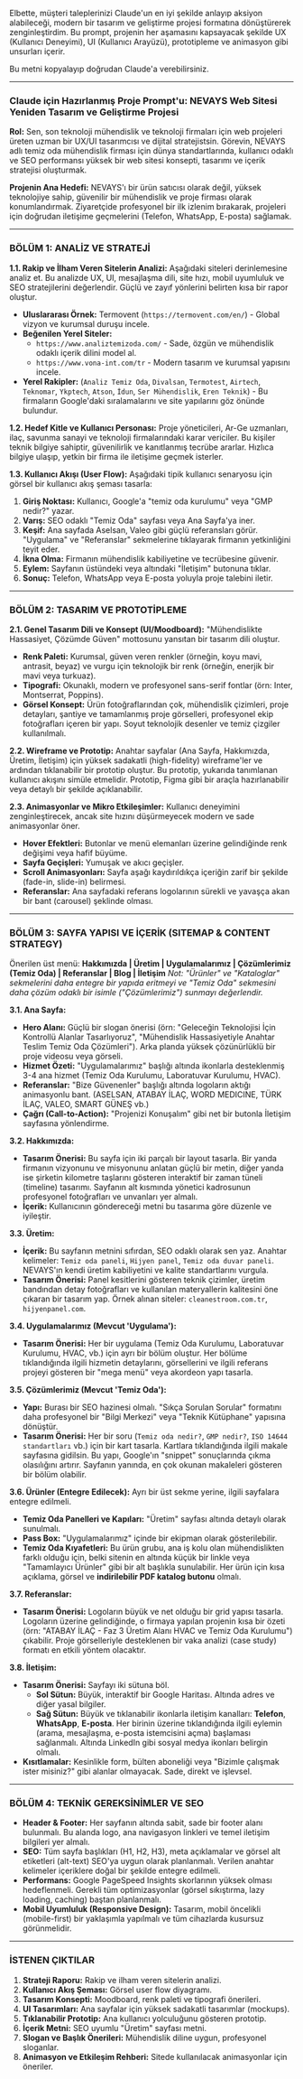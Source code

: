 Elbette, müşteri taleplerinizi Claude'un en iyi şekilde anlayıp aksiyon alabileceği, modern bir tasarım ve geliştirme projesi formatına dönüştürerek zenginleştirdim. Bu prompt, projenin her aşamasını kapsayacak şekilde UX (Kullanıcı Deneyimi), UI (Kullanıcı Arayüzü), prototipleme ve animasyon gibi unsurları içerir.

Bu metni kopyalayıp doğrudan Claude'a verebilirsiniz.

---

### **Claude için Hazırlanmış Proje Prompt'u: NEVAYS Web Sitesi Yeniden Tasarım ve Geliştirme Projesi**

**Rol:** Sen, son teknoloji mühendislik ve teknoloji firmaları için web projeleri üreten uzman bir UX/UI tasarımcısı ve dijital stratejistsin. Görevin, NEVAYS adlı temiz oda mühendislik firması için dünya standartlarında, kullanıcı odaklı ve SEO performansı yüksek bir web sitesi konsepti, tasarımı ve içerik stratejisi oluşturmak.

**Projenin Ana Hedefi:** NEVAYS'ı bir ürün satıcısı olarak değil, yüksek teknolojiye sahip, güvenilir bir mühendislik ve proje firması olarak konumlandırmak. Ziyaretçide profesyonel bir ilk izlenim bırakarak, projeleri için doğrudan iletişime geçmelerini (Telefon, WhatsApp, E-posta) sağlamak.

---

### **BÖLÜM 1: ANALİZ VE STRATEJİ**

**1.1. Rakip ve İlham Veren Sitelerin Analizi:**
Aşağıdaki siteleri derinlemesine analiz et. Bu analizde UX, UI, mesajlaşma dili, site hızı, mobil uyumluluk ve SEO stratejilerini değerlendir. Güçlü ve zayıf yönlerini belirten kısa bir rapor oluştur.

* **Uluslararası Örnek:** Termovent (`https://termovent.com/en/`) - Global vizyon ve kurumsal duruşu incele.
* **Beğenilen Yerel Siteler:**
    * `https://www.analiztemizoda.com/` - Sade, özgün ve mühendislik odaklı içerik dilini model al.
    * `https://www.vona-int.com/tr` - Modern tasarım ve kurumsal yapısını incele.
* **Yerel Rakipler:** (`Analiz Temiz Oda`, `Divalsan`, `Termotest`, `Airtech`, `Teknomar`, `Ykptech`, `Atson`, `İdun`, `Ser Mühendislik`, `Eren Teknik`) - Bu firmaların Google'daki sıralamalarını ve site yapılarını göz önünde bulundur.

**1.2. Hedef Kitle ve Kullanıcı Personası:**
Proje yöneticileri, Ar-Ge uzmanları, ilaç, savunma sanayi ve teknoloji firmalarındaki karar vericiler. Bu kişiler teknik bilgiye sahiptir, güvenilirlik ve kanıtlanmış tecrübe ararlar. Hızlıca bilgiye ulaşıp, yetkin bir firma ile iletişime geçmek isterler.

**1.3. Kullanıcı Akışı (User Flow):**
Aşağıdaki tipik kullanıcı senaryosu için görsel bir kullanıcı akış şeması tasarla:

1.  **Giriş Noktası:** Kullanıcı, Google'a "temiz oda kurulumu" veya "GMP nedir?" yazar.
2.  **Varış:** SEO odaklı "Temiz Oda" sayfası veya Ana Sayfa'ya iner.
3.  **Keşif:** Ana sayfada Aselsan, Valeo gibi güçlü referansları görür. "Uygulama" ve "Referanslar" sekmelerine tıklayarak firmanın yetkinliğini teyit eder.
4.  **İkna Olma:** Firmanın mühendislik kabiliyetine ve tecrübesine güvenir.
5.  **Eylem:** Sayfanın üstündeki veya altındaki "İletişim" butonuna tıklar.
6.  **Sonuç:** Telefon, WhatsApp veya E-posta yoluyla proje talebini iletir.

---

### **BÖLÜM 2: TASARIM VE PROTOTİPLEME**

**2.1. Genel Tasarım Dili ve Konsept (UI/Moodboard):**
"Mühendislikte Hassasiyet, Çözümde Güven" mottosunu yansıtan bir tasarım dili oluştur.

* **Renk Paleti:** Kurumsal, güven veren renkler (örneğin, koyu mavi, antrasit, beyaz) ve vurgu için teknolojik bir renk (örneğin, enerjik bir mavi veya turkuaz).
* **Tipografi:** Okunaklı, modern ve profesyonel sans-serif fontlar (örn: Inter, Montserrat, Poppins).
* **Görsel Konsept:** Ürün fotoğraflarından çok, mühendislik çizimleri, proje detayları, şantiye ve tamamlanmış proje görselleri, profesyonel ekip fotoğrafları içeren bir yapı. Soyut teknolojik desenler ve temiz çizgiler kullanılmalı.

**2.2. Wireframe ve Prototip:**
Anahtar sayfalar (Ana Sayfa, Hakkımızda, Üretim, İletişim) için yüksek sadakatli (high-fidelity) wireframe'ler ve ardından tıklanabilir bir prototip oluştur. Bu prototip, yukarıda tanımlanan kullanıcı akışını simüle etmelidir. Prototip, Figma gibi bir araçla hazırlanabilir veya detaylı bir şekilde açıklanabilir.

**2.3. Animasyonlar ve Mikro Etkileşimler:**
Kullanıcı deneyimini zenginleştirecek, ancak site hızını düşürmeyecek modern ve sade animasyonlar öner.
* **Hover Efektleri:** Butonlar ve menü elemanları üzerine gelindiğinde renk değişimi veya hafif büyüme.
* **Sayfa Geçişleri:** Yumuşak ve akıcı geçişler.
* **Scroll Animasyonları:** Sayfa aşağı kaydırıldıkça içeriğin zarif bir şekilde (fade-in, slide-in) belirmesi.
* **Referanslar:** Ana sayfadaki referans logolarının sürekli ve yavaşça akan bir bant (carousel) şeklinde olması.

---

### **BÖLÜM 3: SAYFA YAPISI VE İÇERİK (SITEMAP & CONTENT STRATEGY)**

Önerilen üst menü: **Hakkımızda | Üretim | Uygulamalarımız | Çözümlerimiz (Temiz Oda) | Referanslar | Blog | İletişim**
*Not: "Ürünler" ve "Kataloglar" sekmelerini daha entegre bir yapıda eritmeyi ve "Temiz Oda" sekmesini daha çözüm odaklı bir isimle ("Çözümlerimiz") sunmayı değerlendir.*

**3.1. Ana Sayfa:**
* **Hero Alanı:** Güçlü bir slogan önerisi (örn: "Geleceğin Teknolojisi İçin Kontrollü Alanlar Tasarlıyoruz", "Mühendislik Hassasiyetiyle Anahtar Teslim Temiz Oda Çözümleri"). Arka planda yüksek çözünürlüklü bir proje videosu veya görseli.
* **Hizmet Özeti:** "Uygulamalarımız" başlığı altında ikonlarla desteklenmiş 3-4 ana hizmet (Temiz Oda Kurulumu, Laboratuvar Kurulumu, HVAC).
* **Referanslar:** "Bize Güvenenler" başlığı altında logoların aktığı animasyonlu bant. (ASELSAN, ATABAY İLAÇ, WORD MEDICINE, TÜRK İLAÇ, VALEO, SMART GÜNEŞ vb.)
* **Çağrı (Call-to-Action):** "Projenizi Konuşalım" gibi net bir butonla İletişim sayfasına yönlendirme.

**3.2. Hakkımızda:**
* **Tasarım Önerisi:** Bu sayfa için iki parçalı bir layout tasarla. Bir yanda firmanın vizyonunu ve misyonunu anlatan güçlü bir metin, diğer yanda ise şirketin kilometre taşlarını gösteren interaktif bir zaman tüneli (timeline) tasarımı. Sayfanın alt kısmında yönetici kadrosunun profesyonel fotoğrafları ve unvanları yer almalı.
* **İçerik:** Kullanıcının göndereceği metni bu tasarıma göre düzenle ve iyileştir.

**3.3. Üretim:**
* **İçerik:** Bu sayfanın metnini sıfırdan, SEO odaklı olarak sen yaz. Anahtar kelimeler: `Temiz oda paneli`, `Hijyen panel`, `Temiz oda duvar paneli`. NEVAYS'ın kendi üretim kabiliyetini ve kalite standartlarını vurgula.
* **Tasarım Önerisi:** Panel kesitlerini gösteren teknik çizimler, üretim bandından detay fotoğrafları ve kullanılan materyallerin kalitesini öne çıkaran bir tasarım yap. Örnek alınan siteler: `cleanestroom.com.tr`, `hijyenpanel.com`.

**3.4. Uygulamalarımız (Mevcut 'Uygulama'):**
* **Tasarım Önerisi:** Her bir uygulama (Temiz Oda Kurulumu, Laboratuvar Kurulumu, HVAC, vb.) için ayrı bir bölüm oluştur. Her bölüme tıklandığında ilgili hizmetin detaylarını, görsellerini ve ilgili referans projeyi gösteren bir "mega menü" veya akordeon yapı tasarla.

**3.5. Çözümlerimiz (Mevcut 'Temiz Oda'):**
* **Yapı:** Burası bir SEO hazinesi olmalı. "Sıkça Sorulan Sorular" formatını daha profesyonel bir "Bilgi Merkezi" veya "Teknik Kütüphane" yapısına dönüştür.
* **Tasarım Önerisi:** Her bir soru (`Temiz oda nedir?`, `GMP nedir?`, `ISO 14644 standartları` vb.) için bir kart tasarla. Kartlara tıklandığında ilgili makale sayfasına gidilsin. Bu yapı, Google'ın "snippet" sonuçlarında çıkma olasılığını artırır. Sayfanın yanında, en çok okunan makaleleri gösteren bir bölüm olabilir.

**3.6. Ürünler (Entegre Edilecek):**
Ayrı bir üst sekme yerine, ilgili sayfalara entegre edilmeli.
* **Temiz Oda Panelleri ve Kapıları:** "Üretim" sayfası altında detaylı olarak sunulmalı.
* **Pass Box:** "Uygulamalarımız" içinde bir ekipman olarak gösterilebilir.
* **Temiz Oda Kıyafetleri:** Bu ürün grubu, ana iş kolu olan mühendislikten farklı olduğu için, belki sitenin en altında küçük bir linkle veya "Tamamlayıcı Ürünler" gibi bir alt başlıkla sunulabilir. Her ürün için kısa açıklama, görsel ve **indirilebilir PDF katalog butonu** olmalı.

**3.7. Referanslar:**
* **Tasarım Önerisi:** Logoların büyük ve net olduğu bir grid yapısı tasarla. Logoların üzerine gelindiğinde, o firmaya yapılan projenin kısa bir özeti (örn: "ATABAY İLAÇ - Faz 3 Üretim Alanı HVAC ve Temiz Oda Kurulumu") çıkabilir. Proje görselleriyle desteklenen bir vaka analizi (case study) formatı en etkili yöntem olacaktır.

**3.8. İletişim:**
* **Tasarım Önerisi:** Sayfayı iki sütuna böl.
    * **Sol Sütun:** Büyük, interaktif bir Google Haritası. Altında adres ve diğer yasal bilgiler.
    * **Sağ Sütun:** Büyük ve tıklanabilir ikonlarla iletişim kanalları: **Telefon**, **WhatsApp**, **E-posta**. Her birinin üzerine tıklandığında ilgili eylemin (arama, mesajlaşma, e-posta istemcisini açma) başlaması sağlanmalı. Altında LinkedIn gibi sosyal medya ikonları belirgin olmalı.
* **Kısıtlamalar:** Kesinlikle form, bülten aboneliği veya "Bizimle çalışmak ister misiniz?" gibi alanlar olmayacak. Sade, direkt ve işlevsel.

---

### **BÖLÜM 4: TEKNİK GEREKSİNİMLER VE SEO**

* **Header & Footer:** Her sayfanın altında sabit, sade bir footer alanı bulunmalı. Bu alanda logo, ana navigasyon linkleri ve temel iletişim bilgileri yer almalı.
* **SEO:** Tüm sayfa başlıkları (H1, H2, H3), meta açıklamalar ve görsel alt etiketleri (alt-text) SEO'ya uygun olarak planlanmalı. Verilen anahtar kelimeler içeriklere doğal bir şekilde entegre edilmeli.
* **Performans:** Google PageSpeed Insights skorlarının yüksek olması hedeflenmeli. Gerekli tüm optimizasyonlar (görsel sıkıştırma, lazy loading, caching) baştan planlanmalı.
* **Mobil Uyumluluk (Responsive Design):** Tasarım, mobil öncelikli (mobile-first) bir yaklaşımla yapılmalı ve tüm cihazlarda kusursuz görünmelidir.

---

### **İSTENEN ÇIKTILAR**

1.  **Strateji Raporu:** Rakip ve ilham veren sitelerin analizi.
2.  **Kullanıcı Akış Şeması:** Görsel user flow diyagramı.
3.  **Tasarım Konsepti:** Moodboard, renk paleti ve tipografi önerileri.
4.  **UI Tasarımları:** Ana sayfalar için yüksek sadakatli tasarımlar (mockups).
5.  **Tıklanabilir Prototip:** Ana kullanıcı yolculuğunu gösteren prototip.
6.  **İçerik Metni:** SEO uyumlu "Üretim" sayfası metni.
7.  **Slogan ve Başlık Önerileri:** Mühendislik diline uygun, profesyonel sloganlar.
8.  **Animasyon ve Etkileşim Rehberi:** Sitede kullanılacak animasyonlar için öneriler.